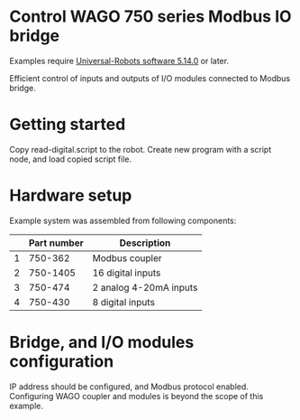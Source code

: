 # Control WAGO 750 series Modbus IO bridge

Examples require [Universal-Robots software 5.14.0](https://www.universal-robots.com/articles/ur/release-notes/release-note-software-version-514xx/) or later.

Efficient control of inputs and outputs of I/O modules connected to Modbus bridge.

# Getting started

Copy read-digital.script to the robot. Create new program with a script node, and load copied script file.

# Hardware setup

Example system was assembled from following components:

|     | Part number | Description
| --- | ----------- | -----------
| 1   | 750-362     | Modbus coupler
| 2   | 750-1405    | 16 digital inputs
| 3   | 750-474     | 2 analog 4-20mA inputs
| 4   | 750-430     | 8 digital inputs

# Bridge, and I/O modules configuration

IP address should be configured, and Modbus protocol enabled.
Configuring WAGO coupler and modules is beyond the scope of this example.